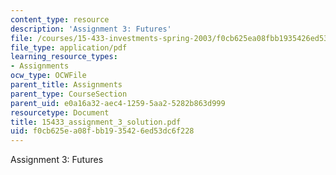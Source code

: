 ```yaml
---
content_type: resource
description: 'Assignment 3: Futures'
file: /courses/15-433-investments-spring-2003/f0cb625ea08fbb1935426ed53dc6f228_15433_assignment_3_solution.pdf
file_type: application/pdf
learning_resource_types:
- Assignments
ocw_type: OCWFile
parent_title: Assignments
parent_type: CourseSection
parent_uid: e0a16a32-aec4-1259-5aa2-5282b863d999
resourcetype: Document
title: 15433_assignment_3_solution.pdf
uid: f0cb625e-a08f-bb19-3542-6ed53dc6f228
---
```

Assignment 3: Futures

